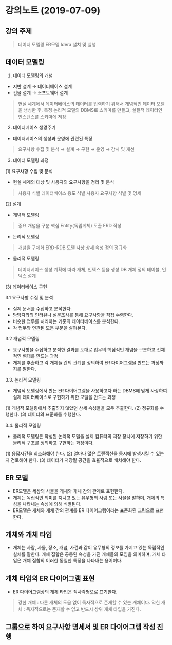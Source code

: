 ﻿# 강의노트 (2019-07-09)



## 강의 주제


> 데이터 모델링
> ER모델
> Idera 설치 및 실행





## 데이터 모델링 



1. 데이터 모델링의 개념

* 지반 설계 → 데이터베이스 설계
* 건물 설계 → 소프트웨어 설계

>현실 세계에서 데이터베이스의 데이터를 입력하기 위해서 개념적인 데이터 모델을 생성한 후,
>특정 논리적 모델의 DBMS로 스키마를 만들고, 실질적 데이터인 인스턴스를 스키마에 저장  



2. 데이터베이스 생명주기

* 데이터베이스의 생성과 운영에 관련된 특징

> 요구사항 수집 및 분석 → 설계 → 구현 → 운영 → 감시 및 개선



3. 데이터 모델링 과정


(1) 요구사항 수집 및 분석

* 현실 세계의 대상 및 사용자의 요구사항을 정리 및 분석
> 사용자 식별
> 데이터베이스 용도 식별
> 사용자 요구사항 식별 및 명세
 

(2) 설계


* 개념적 모델링 

> 중요 개념을 구분
> 핵심 Entity(독립게체) 도출
> ERD 작성

* 논리적 모델링

> 개념을 구체화
> ERD-RDB 모델 사상
> 상세 속성 정의
> 정규화

* 물리적 모델링

> 데이터베이스 생성 계획에 따라 개체, 인덱스 등을 생성
> DB 개체 정의
> 테이블, 인덱스 설계


(3) 데이터베이스 구현


3.1 요구사항 수집 및 분석

* 실제 문서를 수집하고 분석한다.
* 담당자와의 인터뷰나 설문조사를 통해 요구사항을 직접 수렴한다.
* 비슷한 업무를 처리하는 기준의 데이터베이스를 분석한다.
* 각 업무와 연관된 모든 부문을 살펴본다.


3.2 개념적 모델링

* 요구사항을 수집하고 분석한 결과를 토대로 업무의 핵심적인 개념을 구분하고 전체적인 뼈대를 만드는 과정
* 개체를 추출하고 각 개체들 간의 관계를 정의하여 ER 다이어그램을 만드는 과정까지를 말한다.


3.3. 논리적 모델링

* 개념적 모델링에서 만든 ER 다이어그램을 사용하고자 하는 DBMS에 맞게 사상하여 실제 데이터베이스로 구현하기 위한 모델을 만드는 과정

(1) 개념적 모델링에서 추출하지 않았던 상세 속성들을 모두 추출한다.
(2) 정규화를 수행한다.
(3) 데이터의 표준화를 수행한다.


3.4. 물리적 모델링

* 물리적 모델링은 작성된 논리적 모델을 실제 컴퓨터의 저장 장치에 저장하기 위한 물리적 구조를 정의하고 구현하는 과정이다.

(1) 응답시간을 최소화해야 한다.
(2) 얼마나 많은 트랜잭션을 동시에 발생시킬 수 있는지 검토해야 한다.
(3) 데이터가 저장될 공간을 효율적으로 배치해야 한다.




## ER 모델

* ER모델은 세상의 사물을 개체와 개체 간의 관계로 표현한다.
* 개체는 독립적인 의미를 지니고 있는 유무형의 사람 또는 사물을 말하며, 개체의 특성을 나타내는 속성에 의해 식별된다.
* ER모델은 개체와 개체 간의 관계를 ER 다이어그램이라는 표준화된 그림으로 표현한다. 


## 개체와 개체 타입

* 개체는 사람, 사물, 장소, 개념, 사건과 같이 유무형의 정보를 가지고 있는 독립적인 실체를 말한다. 
 개체 집합은 공통된 속성을 가진 개체들의 모임을 의미하며, 개체 타입은 개체 집합의 이러한 동일한 특징을 나타내는 용어이다. 


## 개체 타입의 ER 다이어그램 표현

* ER 다이어그램상의 개체 타입은 직사각형으로 표기한다.
> 강한 개체 : 다른 개체의 도움 없이 독자적으로 존재할 수 있는 개체이다.
> 약한 개체 : 독자적으로는 존재할 수 없고 반드시 상위 개체 타입을 가진다.




## 그룹으로 하여 요구사항 명세서 및  ER 다이어그램 작성 진행






























